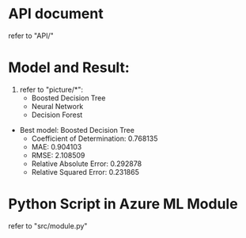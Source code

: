 # API document
refer to "API/"

# Model and Result:
1. refer to "picture/*": 
	* Boosted Decision Tree
	* Neural Network
	* Decision Forest

* Best model: Boosted Decision Tree
	* Coefficient of Determination: 0.768135
	* MAE: 0.904103
	* RMSE: 2.108509
	* Relative Absolute Error: 0.292878
	* Relative Squared Error: 0.231865

# Python Script in Azure ML Module
refer to "src/module.py"